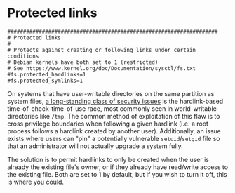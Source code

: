 # Protected links

    ###################################################################
    # Protected links
    #
    # Protects against creating or following links under certain conditions
    # Debian kernels have both set to 1 (restricted) 
    # See https://www.kernel.org/doc/Documentation/sysctl/fs.txt
    #fs.protected_hardlinks=1
    #fs.protected_symlinks=1

On systems that have user-writable directories on the same partition as system files, [a long-standing class of security issues](https://www.kernel.org/doc/html/latest/admin-guide/sysctl/fs.html#protected_hardlinks) is the hardlink-based time-of-check-time-of-use race, most commonly seen in world-writable directories like `/tmp`. The common method of exploitation of this flaw is to cross privilege boundaries when following a given hardlink (i.e. a root process follows a hardlink created by another user). Additionally, an issue exists where users can "pin" a potentially vulnerable `setuid`/`setgid` file so that an administrator will not actually upgrade a system fully.

The solution is to permit hardlinks to only be created when the user is already the existing file's owner, or if they already have read/write access to the existing file. Both are set to 1 by default, but if you wish to turn it off, this is where you could.
